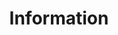 ---
widget: collection
headless: true
active: true
weight: 10
title: Information
content:
  filters:
    folders:
      - post        # ← postsを情報源にする（後述の「news」に変えることも可）
    count: 12       # 表示件数
  sort_by: "Date"
  sort_ascending: false
design:
  view: citation    # タイトルと日付のみの最小表示
  columns: "1"
---